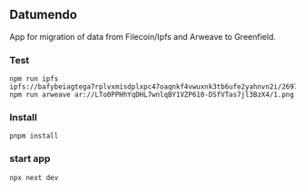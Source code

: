 ## Datumendo
App for migration of data from Filecoin/Ipfs and Arweave to Greenfield.

### Test
```
npm run ipfs ipfs://bafybeiagtega7rplvxmisdplxpc47oaqnkf4vwuxnk3tb6ufe2yahnvn2i/2697.png
npm run arweave ar://LTo0PPHhYqDHL7wnlqBY1VZP610-DSfVTas7jl3BzX4/1.png
```

### Install
```
pnpm install
```

### start app
```
npx next dev
```